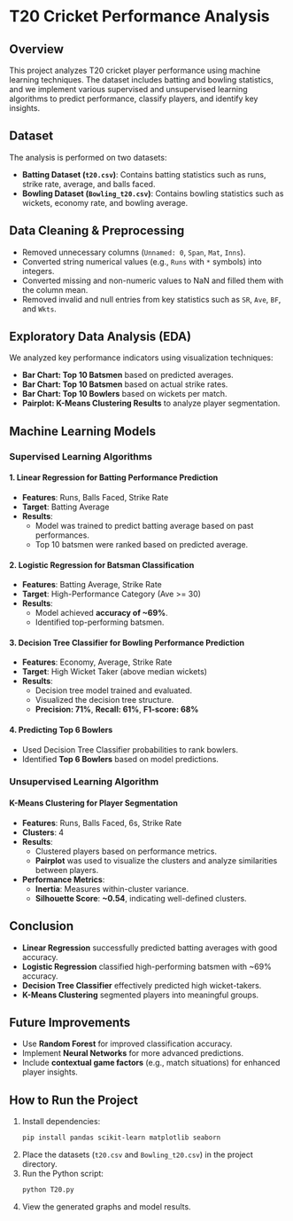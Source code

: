 # T20 Cricket Performance Analysis

## Overview
This project analyzes T20 cricket player performance using machine learning techniques. The dataset includes batting and bowling statistics, and we implement various supervised and unsupervised learning algorithms to predict performance, classify players, and identify key insights.

## Dataset
The analysis is performed on two datasets:
- **Batting Dataset (`t20.csv`)**: Contains batting statistics such as runs, strike rate, average, and balls faced.
- **Bowling Dataset (`Bowling_t20.csv`)**: Contains bowling statistics such as wickets, economy rate, and bowling average.

## Data Cleaning & Preprocessing
- Removed unnecessary columns (`Unnamed: 0`, `Span`, `Mat`, `Inns`).
- Converted string numerical values (e.g., `Runs` with `*` symbols) into integers.
- Converted missing and non-numeric values to NaN and filled them with the column mean.
- Removed invalid and null entries from key statistics such as `SR`, `Ave`, `BF`, and `Wkts`.

## Exploratory Data Analysis (EDA)
We analyzed key performance indicators using visualization techniques:
- **Bar Chart: Top 10 Batsmen** based on predicted averages.
- **Bar Chart: Top 10 Batsmen** based on actual strike rates.
- **Bar Chart: Top 10 Bowlers** based on wickets per match.
- **Pairplot: K-Means Clustering Results** to analyze player segmentation.

## Machine Learning Models

### Supervised Learning Algorithms
#### 1. **Linear Regression for Batting Performance Prediction**
- **Features**: Runs, Balls Faced, Strike Rate
- **Target**: Batting Average
- **Results**: 
    - Model was trained to predict batting average based on past performances.
    - Top 10 batsmen were ranked based on predicted average.

#### 2. **Logistic Regression for Batsman Classification**
- **Features**: Batting Average, Strike Rate
- **Target**: High-Performance Category (Ave >= 30)
- **Results**:
    - Model achieved **accuracy of ~69%**.
    - Identified top-performing batsmen.

#### 3. **Decision Tree Classifier for Bowling Performance Prediction**
- **Features**: Economy, Average, Strike Rate
- **Target**: High Wicket Taker (above median wickets)
- **Results**:
    - Decision tree model trained and evaluated.
    - Visualized the decision tree structure.
    - **Precision: 71%**, **Recall: 61%**, **F1-score: 68%**

#### 4. **Predicting Top 6 Bowlers**
- Used Decision Tree Classifier probabilities to rank bowlers.
- Identified **Top 6 Bowlers** based on model predictions.

### Unsupervised Learning Algorithm
#### **K-Means Clustering for Player Segmentation**
- **Features**: Runs, Balls Faced, 6s, Strike Rate
- **Clusters**: 4
- **Results**:
    - Clustered players based on performance metrics.
    - **Pairplot** was used to visualize the clusters and analyze similarities between players.
- **Performance Metrics**:
    - **Inertia**: Measures within-cluster variance.
    - **Silhouette Score**: **~0.54**, indicating well-defined clusters.

## Conclusion
- **Linear Regression** successfully predicted batting averages with good accuracy.
- **Logistic Regression** classified high-performing batsmen with ~69% accuracy.
- **Decision Tree Classifier** effectively predicted high wicket-takers.
- **K-Means Clustering** segmented players into meaningful groups.

## Future Improvements
- Use **Random Forest** for improved classification accuracy.
- Implement **Neural Networks** for more advanced predictions.
- Include **contextual game factors** (e.g., match situations) for enhanced player insights.

## How to Run the Project
1. Install dependencies:
    ```bash
    pip install pandas scikit-learn matplotlib seaborn
    ```
2. Place the datasets (`t20.csv` and `Bowling_t20.csv`) in the project directory.
3. Run the Python script:
    ```bash
    python T20.py
    ```
4. View the generated graphs and model results.


